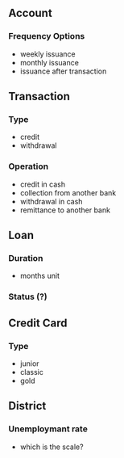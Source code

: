 ## Account

### Frequency Options
  - weekly issuance
  - monthly issuance
  - issuance after transaction


## Transaction

### Type 
  - credit
  - withdrawal

### Operation 
  - credit in cash
  - collection from another bank
  - withdrawal in cash
  - remittance to another bank


## Loan

### Duration
  - months unit

### Status (?)


## Credit Card

### Type
  - junior
  - classic
  - gold

###


## District

### Unemploymant rate
  - which is the scale?
  



